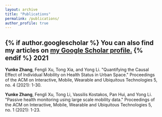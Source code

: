 ```yaml
---
layout: archive
title: "Publications"
permalink: /publications/
author_profile: true
---
```


{% if author.googlescholar %}
  You can also find my articles on <u><a href="{{author.googlescholar}}">my Google Scholar profile</a>.</u>
{% endif %}
2021
------
**Yunke Zhang**, Fengli Xu, Tong Xia, and Yong Li. "Quantifying the Causal Effect of Individual Mobility on Health Status in Urban Space." Proceedings of the ACM on Interactive, Mobile, Wearable and Ubiquitous Technologies 5, no. 4 (2021): 1-30.

**Yunke Zhang**, Fengli Xu, Tong Li, Vassilis Kostakos, Pan Hui, and Yong Li. "Passive health monitoring using large scale mobility data." Proceedings of the ACM on Interactive, Mobile, Wearable and Ubiquitous Technologies 5, no. 1 (2021): 1-23.
